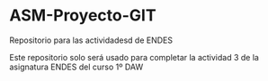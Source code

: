 # ASM-Proyecto-GIT
Repositorio para las actividadesd de ENDES

Este repositorio solo será usado para completar la actividad 3 de la asignatura ENDES del curso 1º DAW
